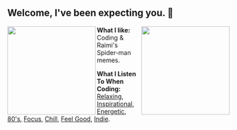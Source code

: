 ## Welcome, I've been expecting you. 👋
<!-- ![](./image.svg) -->

<a> <!-- Dog Ear Left & Right  -->
  <img align="left" src="https://user-images.githubusercontent.com/11577850/129963977-5b020500-5530-462c-a3d8-9dd3eab36642.gif" width="200" height="200" />
</a>
<a> <!-- Dog Ear Both-->
  <img align="right" src="https://user-images.githubusercontent.com/11577850/129978921-8664ab69-9b7c-499c-96a7-7cf3578f5a68.gif" width="200" height="200" />
</a>

<b>What I like:</b> Coding & Raimi's Spider-man memes.

<b>What I Listen To When Coding:</b> [Relaxing](https://youtu.be/ft-j9VL84TQ), [Inspirational](https://youtu.be/nL8hVXSDmNM), [Energetic](https://youtu.be/BPs0kpB0tuY), [80's](https://youtu.be/lpvT-Fciu-4), [Focus](https://youtu.be/czTksCF6X8Y), [Chill](https://youtu.be/0oxt-WtC6Oc), [Feel Good](https://youtu.be/Z0NlmumRuVE), [Indie](https://youtu.be/dQw4w9WgXcQ).

<!-- [![NJA's GitHub stats](https://github-readme-stats.vercel.app/api?username=nawaljahmed&show_icons=true&theme=radical&custom_title=Stats&include_all_commits=true&count_private=true)](https://github.com/anuraghazra/github-readme-stats) -->

<!-- [![Top Langs](https://github-readme-stats.vercel.app/api/top-langs/?username=nawaljahmed&count&layout=compact&theme=radical)](https://github.com/anuraghazra/github-readme-stats) -->

<!-- [![NJA's wakatime stats](https://github-readme-stats.vercel.app/api/wakatime?username=NawalJAhmed&layout=compact&theme=radical)](https://github.com/anuraghazra/github-readme-stats) -->

<!--
**NawalJAhmed/NawalJAhmed** is a ✨ _special_ ✨ repository because its `README.md` (this file) appears on your GitHub profile.

Here are some ideas to get you started:

- 🔭 I’m currently working on ...
- 🌱 I’m currently learning ...
- 👯 I’m looking to collaborate on ...
- 🤔 I’m looking for help with ...
- 💬 Ask me about ...
- 📫 How to reach me: ...
- 😄 Pronouns: ...
- ⚡ Fun fact: ...
-->
